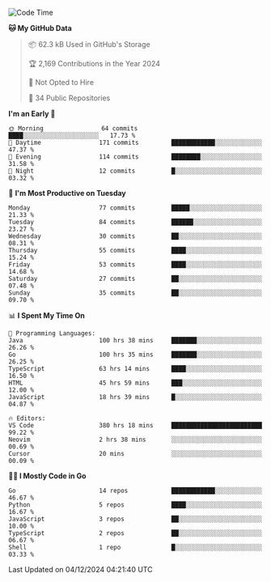 <!--START_SECTION:thansetan-waka-->
![Code Time](http://img.shields.io/badge/Code%20Time-385%20hrs%2049%20mins-blue)

**🐱 My GitHub Data** 

> 📦 62.3 kB Used in GitHub's Storage 
 > 
> 🏆 2,169 Contributions in the Year 2024
 > 
> 🚫 Not Opted to Hire
 > 
> 📜 34 Public Repositories 
 > 

**I'm an Early 🐤** 

```text
🌞 Morning                64 commits          ████░░░░░░░░░░░░░░░░░░░░░   17.73 % 
🌆 Daytime                171 commits         ████████████░░░░░░░░░░░░░   47.37 % 
🌃 Evening                114 commits         ████████░░░░░░░░░░░░░░░░░   31.58 % 
🌙 Night                  12 commits          █░░░░░░░░░░░░░░░░░░░░░░░░   03.32 % 
```

📅 **I'm Most Productive on Tuesday** 

```text
Monday                   77 commits          █████░░░░░░░░░░░░░░░░░░░░   21.33 % 
Tuesday                  84 commits          ██████░░░░░░░░░░░░░░░░░░░   23.27 % 
Wednesday                30 commits          ██░░░░░░░░░░░░░░░░░░░░░░░   08.31 % 
Thursday                 55 commits          ████░░░░░░░░░░░░░░░░░░░░░   15.24 % 
Friday                   53 commits          ████░░░░░░░░░░░░░░░░░░░░░   14.68 % 
Saturday                 27 commits          ██░░░░░░░░░░░░░░░░░░░░░░░   07.48 % 
Sunday                   35 commits          ██░░░░░░░░░░░░░░░░░░░░░░░   09.70 % 
```

📊 **I Spent My Time On** 

```text
💬 Programming Languages: 
Java                     100 hrs 38 mins     ███████░░░░░░░░░░░░░░░░░░   26.26 % 
Go                       100 hrs 35 mins     ███████░░░░░░░░░░░░░░░░░░   26.25 % 
TypeScript               63 hrs 14 mins      ████░░░░░░░░░░░░░░░░░░░░░   16.50 % 
HTML                     45 hrs 59 mins      ███░░░░░░░░░░░░░░░░░░░░░░   12.00 % 
JavaScript               18 hrs 39 mins      █░░░░░░░░░░░░░░░░░░░░░░░░   04.87 % 

🔥 Editors: 
VS Code                  380 hrs 18 mins     █████████████████████████   99.22 % 
Neovim                   2 hrs 38 mins       ░░░░░░░░░░░░░░░░░░░░░░░░░   00.69 % 
Cursor                   20 mins             ░░░░░░░░░░░░░░░░░░░░░░░░░   00.09 % 
```

**🧑‍💻 I Mostly Code in Go** 

```text
Go                       14 repos            ████████████░░░░░░░░░░░░░   46.67 % 
Python                   5 repos             ████░░░░░░░░░░░░░░░░░░░░░   16.67 % 
JavaScript               3 repos             ██░░░░░░░░░░░░░░░░░░░░░░░   10.00 % 
TypeScript               2 repos             ██░░░░░░░░░░░░░░░░░░░░░░░   06.67 % 
Shell                    1 repo              █░░░░░░░░░░░░░░░░░░░░░░░░   03.33 % 
```

Last Updated on 04/12/2024 04:21:40 UTC
<!--END_SECTION:thansetan-waka-->